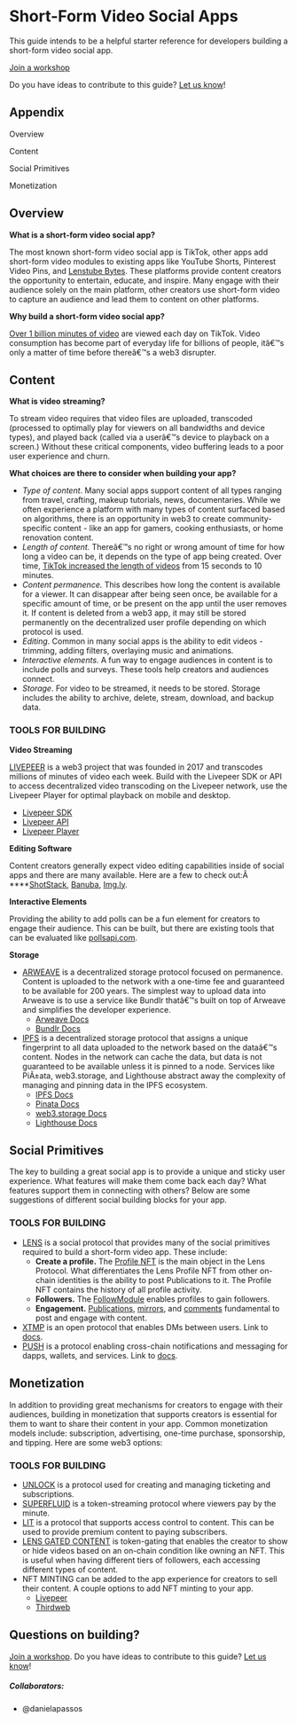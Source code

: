 
# Short-Form Video Social Apps

This guide intends to be a helpful starter reference for developers building a short-form video social app.

[Join a workshop](https://livepeer.typeform.com/web3workshops)


Do you have ideas to contribute to this guide? [Let us know](https://livepeer.typeform.com/web3guide)!

## Appendix

Overview 

Content 

Social Primitives

Monetization 




## Overview

**What is a short-form video social app?**

The most known short-form video social app is TikTok, other apps add short-form video modules to existing apps like YouTube Shorts, Pinterest Video Pins, and [Lenstube Bytes](https://lenstube.xyz/bytes/0x8b61-0x51). These platforms provide content creators the opportunity to entertain, educate, and inspire. Many engage with their audience solely on the main platform, other creators use short-form video to capture an audience and lead them to content on other platforms.

**Why build a short-form video social app?**

[Over 1 billion minutes of video](https://techjury.net/blog/tiktok-statistics/) are viewed each day on TikTok. Video consumption has become part of everyday life for billions of people, itâ€™s only a matter of time before thereâ€™s a web3 disrupter.
## Content

**What is video streaming?**

To stream video requires that video files are uploaded, transcoded (processed to optimally play for viewers on all bandwidths and device types), and played back (called via a userâ€™s device to playback on a screen.) Without these critical components, video buffering leads to a poor user experience and churn.

**What choices are there to consider when building your app?**

- *Type of content*. Many social apps support content of all types ranging from travel, crafting, makeup tutorials, news, documentaries. While we often experience a platform with many types of content surfaced based on algorithms, there is an opportunity in web3 to create community-specific content - like an app for gamers, cooking enthusiasts, or home renovation content.
- *Length of content.* Thereâ€™s no right or wrong amount of time for how long a video can be, it depends on the type of app being created. Over time, [TikTok increased the length of videos](https://techcrunch.com/2022/02/28/tiktok-expands-max-video-length-to-10-minutes-up-from-3-minutes/?guccounter=1&guce_referrer=aHR0cHM6Ly93d3cuZ29vZ2xlLmNvbS8&guce_referrer_sig=AQAAABbqpZDvs3B9H83lajwE2qXnRZTgUOazfucWGOE57H-aU0CdKj21NdExI-qQigJhO5uaSLHm3agse5uGHZyGty9gzEvq06aJsyAeTimEJLzDM4dorMeSnJDzJQkpBPi6kR5jP87SZo2RvSF6NwRKJORwP7ROWpnFGOIgF3mm2_po) from 15 seconds to 10 minutes.
- *Content permanence.* This describes how long the content is available for a viewer. It can disappear after being seen once, be available for a specific amount of time, or be present on the app until the user removes it. If content is deleted from a web3 app, it may still be stored permanently on the decentralized user profile depending on which protocol is used.
- *Editing*. Common in many social apps is the ability to edit videos - trimming, adding filters, overlaying music and animations.
- *Interactive elements*. A fun way to engage audiences in content is to include polls and surveys. These tools help creators and audiences connect.
- *Storage*. For video to be streamed, it needs to be stored. Storage includes the ability to archive, delete, stream, download, and backup data.

### **TOOLS FOR BUILDING**

**Video Streaming**

[LIVEPEER](https://livepeer.org/primer) is a web3 project that was founded in 2017 and transcodes millions of minutes of video each week. Build with the Livepeer SDK or API to access decentralized video transcoding on the Livepeer network, use the Livepeer Player for optimal playback on mobile and desktop.

- [Livepeer SDK](https://docs.livepeer.org/reference/livepeer-js)
- [Livepeer API](https://docs.livepeer.org/reference/api)
- [Livepeer Player](https://docs.livepeer.org/reference/livepeer-js/Player)

**Editing Software**

Content creators generally expect video editing capabilities inside of social apps and there are many available. Here are a few to check out:Â  ****[ShotStack](https://shotstack.io/docs/guide/), [Banuba](https://www.banuba.com/video-editor-sdk), [Img.ly](https://img.ly/docs/vesdk/).

**Interactive Elements**

Providing the ability to add polls can be a fun element for creators to engage their audience. This can be built, but there are existing tools that can be evaluated like [pollsapi.com](http://pollsapi.com/).

**Storage**

- [ARWEAVE](https://www.arweave.org/) is a decentralized storage protocol focused on permanence. Content is uploaded to the network with a one-time fee and guaranteed to be available for 200 years. The simplest way to upload data into Arweave is to use a service like Bundlr thatâ€™s built on top of Arweave and simplifies the developer experience.
    - [Arweave Docs](https://www.arweave.org/build)
    - [Bundlr Docs](https://docs.bundlr.network/)
- [IPFS](https://ipfs.tech/) is a decentralized storage protocol that assigns a unique fingerprint to all data uploaded to the network based on the dataâ€™s content. Nodes in the network can cache the data, but data is not guaranteed to be available unless it is pinned to a node. Services like PiÃ±ata, web3.storage, and Lighthouse abstract away the complexity of managing and pinning data in the IPFS ecosystem.
    - [IPFS Docs](https://docs.ipfs.tech/)
    - [Pinata Docs](https://docs.pinata.cloud/)
    - [web3.storage Docs](https://web3.storage/docs/)
    - [Lighthouse Docs](https://www.lighthouse.storage/documentation)
## Social Primitives

The key to building a great social app is to provide a unique and sticky user experience. What features will make them come back each day? What features support them in connecting with others? Below are some suggestions of different social building blocks for your app.

### **TOOLS FOR BUILDING**

- [LENS](https://www.lens.xyz/) is a social protocol that provides many of the social primitives required to build a short-form video app. These include:
    - **Create a profile.** The [Profile NFT](https://docs.lens.xyz/docs/profile) is the main object in the Lens Protocol. What differentiates the Lens Profile NFT from other on-chain identities is the ability to post Publications to it. The Profile NFT contains the history of all profile activity.
    - **Followers.** The [FollowModule](https://docs.lens.xyz/docs/follow) enables profiles to gain followers.
    - **Engagement.** [Publications](https://docs.lens.xyz/docs/publication), [mirrors](https://docs.lens.xyz/docs/mirror), and [comments](https://docs.lens.xyz/docs/comment) fundamental to post and engage with content.
- [XTMP](https://xmtp.org/) is an open protocol that enables DMs between users. Link to [docs](https://xmtp.org/docs/client-sdk/javascript/concepts/intro-to-sdk).
- [PUSH](https://push.org/) is a protocol enabling cross-chain notifications and messaging for dapps, wallets, and services. Link to [docs](https://docs.push.org/developers).
##  Monetization

In addition to providing great mechanisms for creators to engage with their audiences, building in monetization that supports creators is essential for them to want to share their content in your app. Common monetization models include: subscription, advertising, one-time purchase, sponsorship, and tipping. Here are some web3 options:

### **TOOLS FOR BUILDING**

- [UNLOCK](https://unlock-protocol.com/) is a protocol used for creating and managing ticketing and subscriptions.
- [SUPERFLUID](https://docs.superfluid.finance/superfluid/) is a token-streaming protocol where viewers pay by the minute.
- [LIT](https://litprotocol.com/) is a protocol that supports access control to content. This can be used to provide premium content to paying subscribers.
- [LENS GATED CONTENT](https://docs.lens.xyz/docs/gated) is token-gating that enables the creator to show or hide videos based on an on-chain condition like owning an NFT. This is useful when having different tiers of followers, each accessing different types of content.
- NFT MINTING can be added to the app experience for creators to sell their content. A couple options to add NFT minting to your app.
    - [Livepeer](https://docs.livepeer.org/guides/developing/mint-a-video-nft)
    - [Thirdweb](https://portal.thirdweb.com/sdk)
## Questions on building?

[Join a workshop](https://livepeer.typeform.com/web3workshops).
Do you have ideas to contribute to this guide? [Let us know](https://livepeer.typeform.com/web3guide)!


##### Collaborators:
- @danielapassos
